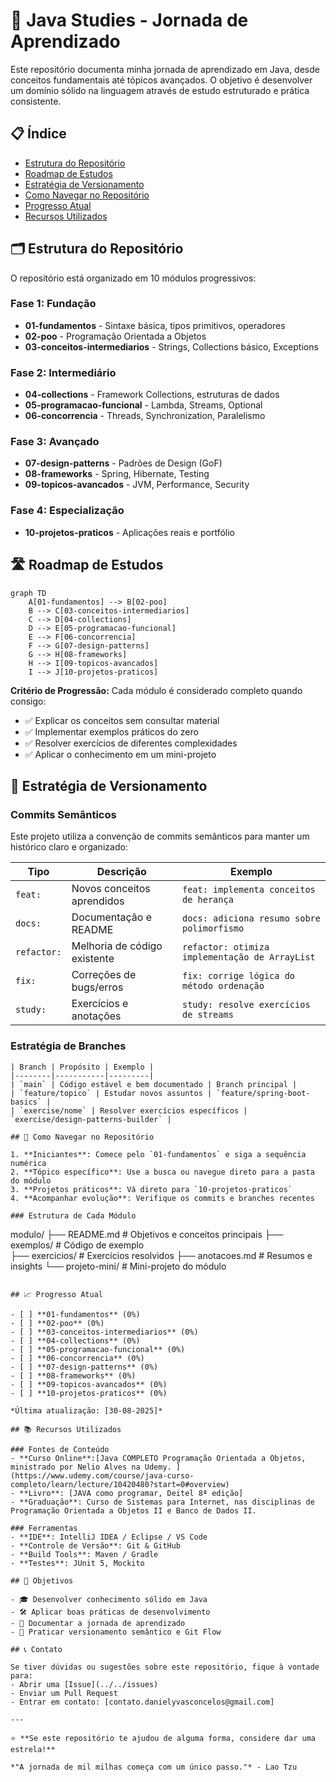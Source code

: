 # 🚀 Java Studies - Jornada de Aprendizado

Este repositório documenta minha jornada de aprendizado em Java, desde conceitos fundamentais até tópicos avançados. O objetivo é desenvolver um domínio sólido na linguagem através de estudo estruturado e prática consistente.

## 📋 Índice

- [Estrutura do Repositório](#estrutura-do-repositório)
- [Roadmap de Estudos](#roadmap-de-estudos)
- [Estratégia de Versionamento](#estratégia-de-versionamento)
- [Como Navegar no Repositório](#como-navegar-no-repositório)
- [Progresso Atual](#progresso-atual)
- [Recursos Utilizados](#recursos-utilizados)

## 🗂️ Estrutura do Repositório

O repositório está organizado em 10 módulos progressivos:

### **Fase 1: Fundação**
- **01-fundamentos** - Sintaxe básica, tipos primitivos, operadores
- **02-poo** - Programação Orientada a Objetos
- **03-conceitos-intermediarios** - Strings, Collections básico, Exceptions

### **Fase 2: Intermediário**
- **04-collections** - Framework Collections, estruturas de dados
- **05-programacao-funcional** - Lambda, Streams, Optional
- **06-concorrencia** - Threads, Synchronization, Paralelismo

### **Fase 3: Avançado**
- **07-design-patterns** - Padrões de Design (GoF)
- **08-frameworks** - Spring, Hibernate, Testing
- **09-topicos-avancados** - JVM, Performance, Security

### **Fase 4: Especialização**
- **10-projetos-praticos** - Aplicações reais e portfólio

## 🛣️ Roadmap de Estudos

```mermaid
graph TD
    A[01-fundamentos] --> B[02-poo]
    B --> C[03-conceitos-intermediarios]
    C --> D[04-collections]
    D --> E[05-programacao-funcional]
    E --> F[06-concorrencia]
    F --> G[07-design-patterns]
    G --> H[08-frameworks]
    H --> I[09-topicos-avancados]
    I --> J[10-projetos-praticos]
```

**Critério de Progressão:** Cada módulo é considerado completo quando consigo:
- ✅ Explicar os conceitos sem consultar material
- ✅ Implementar exemplos práticos do zero  
- ✅ Resolver exercícios de diferentes complexidades
- ✅ Aplicar o conhecimento em um mini-projeto

## 🔄 Estratégia de Versionamento

### **Commits Semânticos**

Este projeto utiliza a convenção de commits semânticos para manter um histórico claro e organizado:

| Tipo | Descrição | Exemplo |
|------|-----------|---------|
| `feat:` | Novos conceitos aprendidos | `feat: implementa conceitos de herança` |
| `docs:` | Documentação e README | `docs: adiciona resumo sobre polimorfismo` |
| `refactor:` | Melhoria de código existente | `refactor: otimiza implementação de ArrayList` |
| `fix:` | Correções de bugs/erros | `fix: corrige lógica do método ordenação` |
| `study:` | Exercícios e anotações | `study: resolve exercícios de streams` |

### **Estratégia de Branches**

```
| Branch | Propósito | Exemplo |
|--------|-----------|---------|
| `main` | Código estável e bem documentado | Branch principal |
| `feature/topico` | Estudar novos assuntos | `feature/spring-boot-basics` |
| `exercise/nome` | Resolver exercícios específicos | `exercise/design-patterns-builder` |

## 🧭 Como Navegar no Repositório

1. **Iniciantes**: Comece pelo `01-fundamentos` e siga a sequência numérica
2. **Tópico específico**: Use a busca ou navegue direto para a pasta do módulo
3. **Projetos práticos**: Vá direto para `10-projetos-praticos`
4. **Acompanhar evolução**: Verifique os commits e branches recentes

### Estrutura de Cada Módulo
```
modulo/
├── README.md          # Objetivos e conceitos principais
├── exemplos/          # Código de exemplo  
├── exercicios/        # Exercícios resolvidos
├── anotacoes.md       # Resumos e insights
└── projeto-mini/      # Mini-projeto do módulo
```

## 📈 Progresso Atual

- [ ] **01-fundamentos** (0%)
- [ ] **02-poo** (0%)  
- [ ] **03-conceitos-intermediarios** (0%)
- [ ] **04-collections** (0%)
- [ ] **05-programacao-funcional** (0%)
- [ ] **06-concorrencia** (0%)
- [ ] **07-design-patterns** (0%)
- [ ] **08-frameworks** (0%)
- [ ] **09-topicos-avancados** (0%)
- [ ] **10-projetos-praticos** (0%)

*Última atualização: [30-08-2025]*

## 📚 Recursos Utilizados

### Fontes de Conteúdo
- **Curso Online**:[Java COMPLETO Programação Orientada a Objetos, ministrado por Nelio Alves na Udemy. ](https://www.udemy.com/course/java-curso-completo/learn/lecture/10420480?start=0#overview) 
- **Livro**: [JAVA como programar, Deitel 8ª edição]
- **Graduação**: Curso de Sistemas para Internet, nas disciplinas de Programação Orientada a Objetos II e Banco de Dados II.

### Ferramentas
- **IDE**: IntelliJ IDEA / Eclipse / VS Code
- **Controle de Versão**: Git & GitHub
- **Build Tools**: Maven / Gradle
- **Testes**: JUnit 5, Mockito

## 🎯 Objetivos

- 🎓 Desenvolver conhecimento sólido em Java
- 🛠️ Aplicar boas práticas de desenvolvimento
- 📝 Documentar a jornada de aprendizado
- 🔄 Praticar versionamento semântico e Git Flow

## 📞 Contato

Se tiver dúvidas ou sugestões sobre este repositório, fique à vontade para:
- Abrir uma [Issue](../../issues)
- Enviar um Pull Request
- Entrar em contato: [contato.danielyvasconcelos@gmail.com]

---

⭐ **Se este repositório te ajudou de alguma forma, considere dar uma estrela!**

*"A jornada de mil milhas começa com um único passo."* - Lao Tzu